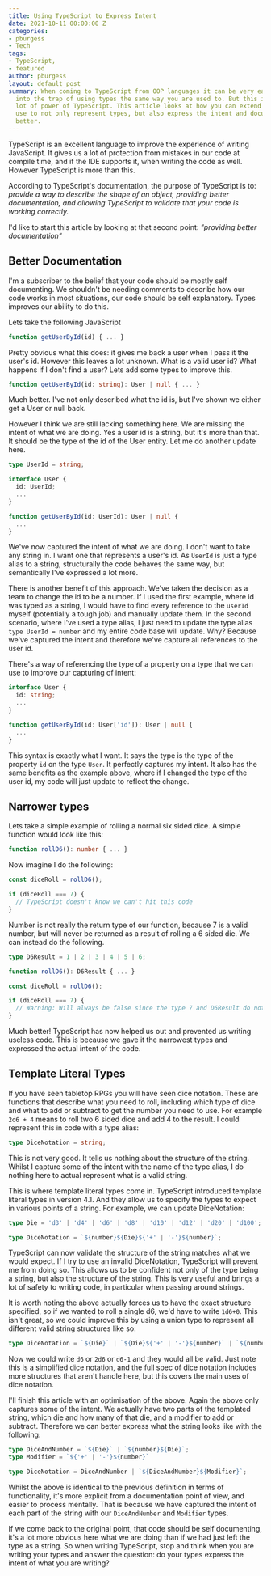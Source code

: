 ```yaml
---
title: Using TypeScript to Express Intent
date: 2021-10-11 00:00:00 Z
categories:
- pburgess
- Tech
tags:
- TypeScript,
- featured
author: pburgess
layout: default_post
summary: When coming to TypeScript from OOP languages it can be very easy to fall
  into the trap of using types the same way you are used to. But this is missing a
  lot of power of TypeScript. This article looks at how you can extend your TypeScript
  use to not only represent types, but also express the intent and document your code
  better.
---
```


TypeScript is an excellent language to improve the experience of writing JavaScript. It gives us a lot of protection from mistakes in our code at compile time, and if the IDE supports it, when writing the code as well. However TypeScript is more than this.

According to TypeScript's documentation, the purpose of TypeScript is to:
*provide a way to describe the shape of an object, providing better documentation, and allowing TypeScript to validate that your code is working correctly.*

I'd like to start this article by looking at that second point: *"providing better documentation"*

## Better Documentation

I'm a subscriber to the belief that your code should be mostly self documenting. We shouldn't be needing comments to describe how our code works in most situations, our code should be self explanatory. Types improves our ability to do this.

Lets take the following JavaScript

~~~typescript
function getUserById(id) { ... }
~~~

Pretty obvious what this does: it gives me back a user when I pass it the user's id. However this leaves a lot unknown. What is a valid user id? What happens if I don't find a user? Lets add some types to improve this.

~~~typescript
function getUserById(id: string): User | null { ... }
~~~

Much better. I've not only described what the id is, but I've shown we either get a User or null back.

However I think we are still lacking something here. We are missing the intent of what we are doing. Yes a user id is a string, but it's more than that. It should be the type of the id of the User entity. Let me do another update here.

~~~typescript
type UserId = string;

interface User {
  id: UserId;
  ...
}

function getUserById(id: UserId): User | null {
  ...
}
~~~

We've now captured the intent of what we are doing. I don't want to take any string in. I want one that represents a user's id. As `UserId` is just a type alias to a string, structurally the code behaves the same way, but semantically I've expressed a lot more.

There is another benefit of this approach. We've taken the decision as a team to change the id to be a number. If I used the first example, where id was typed as a string, I would have to find every reference to the `userId` myself (potentially a tough job) and manually update them. In the second scenario, where I've used a type alias, I just need to update the type alias `type UserId = number` and my entire code base will update. Why? Because we've captured the intent and therefore we've capture all references to the user id.

There's a way of referencing the type of a property on a type that we can use to improve our capturing of intent:

~~~typescript
interface User {
  id: string;
  ...
}

function getUserById(id: User['id']): User | null {
  ...
}
~~~

This syntax is exactly what I want. It says the type is the type of the property `id` on the type `User`. It perfectly captures my intent. It also has the same benefits as the example above, where if I changed the type of the user id, my code will just update to reflect the change.

## Narrower types

Lets take a simple example of rolling a normal six sided dice. A simple function would look like this:

~~~typescript
function rollD6(): number { ... }
~~~

Now imagine I do the following:

~~~typescript
const diceRoll = rollD6();

if (diceRoll === 7) {
  // TypeScript doesn't know we can't hit this code
}
~~~

Number is not really the return type of our function, because 7 is a valid number, but will never be returned as a result of rolling a 6 sided die. We can instead do the following.

~~~typescript
type D6Result = 1 | 2 | 3 | 4 | 5 | 6;

function rollD6(): D6Result { ... }

const diceRoll = rollD6();

if (diceRoll === 7) {
  // Warning: Will always be false since the type 7 and D6Result do not overlap.
}
~~~

Much better! TypeScript has now helped us out and prevented us writing useless code. This is because we gave it the narrowest types and expressed the actual intent of the code.

## Template Literal Types

If you have seen tabletop RPGs you will have seen dice notation. These are functions that describe what you need to roll, including which type of dice and what to add or subtract to get the number you need to use. For example `2d6 + 4` means to roll two 6 sided dice and add 4 to the result. I could represent this in code with a type alias:

~~~typescript
type DiceNotation = string;
~~~

This is not very good. It tells us nothing about the structure of the string. Whilst I capture some of the intent with the name of the type alias, I do nothing here to actual represent what is a valid string.

This is where template literal types come in. TypeScript introduced template literal types in version 4.1. And they allow us to specify the types to expect in various points of a string. For example, we can update DiceNotation:

~~~typescript
type Die = 'd3' | 'd4' | 'd6' | 'd8' | 'd10' | 'd12' | 'd20' | 'd100';

type DiceNotation = `${number}${Die}${'+' | '-'}${number}`;
~~~

TypeScript can now validate the structure of the string matches what we would expect. If I try to use an invalid DiceNotation, TypeScript will prevent me from doing so. This allows us to be confident not only of the type being a string, but also the structure of the string. This is very useful and brings a lot of safety to writing code, in particular when passing around strings.

It is worth noting the above actually forces us to have the exact structure specified, so if we wanted to roll a single d6, we'd have to write `1d6+0`. This isn't great, so we could improve this by using a union type to represent all different valid string structures like so:

~~~typescript
type DiceNotation = `${Die}` | `${Die}${'+' | '-'}${number}` | `${number}${Die}` | `${number}${Die}${'+' | '-'}${number}`;
~~~

Now we could write `d6` or `2d6` or `d6-1` and they would all be valid. Just note this is a simplified dice notation, and the full spec of dice notation includes more structures that aren't handle here, but this covers the main uses of dice notation.

I'll finish this article with an optimisation of the above. Again the above only captures some of the intent. We actually have two parts of the templated string, which die and how many of that die, and a modifier to add or subtract. Therefore we can better express what the string looks like with the following:

~~~typescript
type DiceAndNumber = `${Die}` | `${number}${Die}`;
type Modifier = `${'+' | '-'}${number}`

type DiceNotation = DiceAndNumber | `${DiceAndNumber}${Modifier}`;
~~~

Whilst the above is identical to the previous definition in terms of functionality, it's more explicit from a documentation point of view, and easier to process mentally. That is because we have captured the intent of each part of the string with our `DiceAndNumber` and `Modifier` types.

If we come back to the original point, that code should be self documenting, it's a lot more obvious here what we are doing than if we had just left the type as a string. So when writing TypeScript, stop and think when you are writing your types and answer the question: do your types express the intent of what you are writing?
